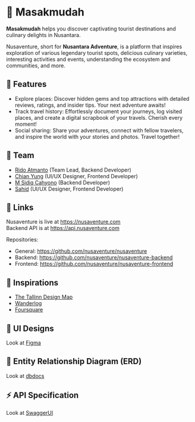 # 🍳 Masakmudah

**Masakmudah** helps you discover captivating tourist destinations and culinary delights in Nusantara.

Nusaventure, short for **Nusantara Adventure**, is a platform that inspires exploration of various legendary tourist spots, delicious culinary varieties, interesting activities and events, understanding the ecosystem and communities, and more.

## 🌟 Features

- Explore places: Discover hidden gems and top attractions with detailed reviews, ratings, and insider tips. Your next adventure awaits!
- Track travel history: Effortlessly document your journeys, log visited places, and create a digital scrapbook of your travels. Cherish every moment!
- Social sharing: Share your adventures, connect with fellow travelers, and inspire the world with your stories and photos. Travel together!

## 🤝 Team

- [Rido Atmanto](https://github.com/ridoatmanto) (Team Lead, Backend Developer)
- [Chian Yung](https://github.com/chianyungcode) (UI/UX Designer, Frontend Developer)
- [M Sidiq Cahyono](https://github.com/sidiqcahyono83) (Backend Developer)
- [Sahid](https://github.com/shiwilsahid) (UI/UX Designer, Frontend Developer)

## 🔗 Links

Nusaventure is live at <https://nusaventure.com>  
Backend API is at <https://api.nusaventure.com>

Repositories:

- General: <https://github.com/nusaventure/nusaventure>
- Backend: <https://github.com/nusaventure/nusaventure-backend>
- Frontend: <https://github.com/nusaventure/nusaventure-frontend>

## 🔎 Inspirations

- [The Tallinn Design Map](http://tallinn.design)
- [Wanderlog](https://wanderlog.com)
- [Foursquare](https://foursquare.com)

## 🎨 UI Designs

Look at [Figma](https://www.figma.com/design/hcYwfXGBenPH999pNQJ7wl/Nusaventure)

## 🔀 Entity Relationship Diagram (ERD)

Look at [dbdocs](https://dbdocs.io/nusaventure.com/nusaventure?view=relationships)

## ⚡ API Specification

Look at [SwaggerUI](https://api.nusaventure.com/ui)
